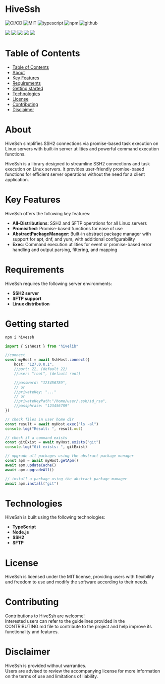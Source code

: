 # HiveSsh

![CI/CD](https://github.com/noblemajo/hivessh/actions/workflows/npm-publish.yml/badge.svg)
![MIT](https://img.shields.io/badge/license-MIT-blue.svg)
![typescript](https://img.shields.io/badge/dynamic/json?style=plastic&color=blue&label=Typescript&prefix=v&query=devDependencies.typescript&url=https%3A%2F%2Fraw.githubusercontent.com%2Fnoblemajo%2Fhivessh%2Fmain%2Fpackage.json)
![npm](https://img.shields.io/npm/v/hivessh.svg?style=plastic&logo=npm&color=red)
![github](https://img.shields.io/badge/dynamic/json?style=plastic&color=darkviolet&label=GitHub&prefix=v&query=version&url=https%3A%2F%2Fraw.githubusercontent.com%2Fnoblemajo%2Fhivessh%2Fmain%2Fpackage.json)

![](https://img.shields.io/badge/dynamic/json?color=green&label=watchers&query=watchers&suffix=x&url=https%3A%2F%2Fapi.github.com%2Frepos%2Fnoblemajo%2Fhivessh)
![](https://img.shields.io/badge/dynamic/json?color=yellow&label=stars&query=stargazers_count&suffix=x&url=https%3A%2F%2Fapi.github.com%2Frepos%2Fnoblemajo%2Fhivessh)
![](https://img.shields.io/badge/dynamic/json?color=orange&label=subscribers&query=subscribers_count&suffix=x&url=https%3A%2F%2Fapi.github.com%2Frepos%2Fnoblemajo%2Fhivessh)
![](https://img.shields.io/badge/dynamic/json?color=navy&label=forks&query=forks&suffix=x&url=https%3A%2F%2Fapi.github.com%2Frepos%2Fnoblemajo%2Fhivessh)
![](https://img.shields.io/badge/dynamic/json?color=darkred&label=open%20issues&query=open_issues&suffix=x&url=https%3A%2F%2Fapi.github.com%2Frepos%2Fnoblemajo%2Fhivessh)

# Table of Contents
- [Table of Contents](#table-of-contents)
- [About](#about)
- [Key Features](#key-features)
- [Requirements](#requirements)
- [Getting started](#getting-started)
- [Technologies](#technologies)
- [License](#license)
- [Contributing](#contributing)
- [Disclaimer](#disclaimer)

# About
HiveSsh simplifies SSH2 connections via promise-based task execution on Linux servers with built-in server utilities and powerful command execution functions.

HiveSsh is a library designed to streamline SSH2 connections and task execution on Linux servers. It provides user-friendly promise-based functions for efficient server operations without the need for a client application.

# Key Features
HiveSsh offers the following key features:
- __All-Distributions__: SSH2 and SFTP operations for all Linux servers
- __Promisified__: Promise-based functions for ease of use
- __AbstractPackageManager__: Built-in abstract package manager with support for apt, dnf, and yum, with additional configurability
- __Exec__: Command execution utilities for event or promise-based error handling and output parsing, filtering, and mapping

# Requirements
HiveSsh requires the following server environments:
- **SSH2 server**
- **SFTP support**
- **Linux distribution**

# Getting started

```sh
npm i hivessh
```

```ts
import { SshHost } from "hivelib"

//connect
const myHost = await SshHost.connect({
    host: "127.0.0.1",
    //port: 22, (default 22)
    //user: "root", (default root)

    //password: "123456789",
    // or
    //privateKey: "..."
    // or
    //privateKeyPath:"/home/user/.ssh/id_rsa",
    //passphrase: "123456789"
})

// check files in user home dir
const result = await myHost.exec("ls -al")
console.log("Result: ", result.out)

// check if a command exists
const gitExist = await myHost.exists("git")
console.log("Git exists: ", gitExist)

// upgrade all packages using the abstract package manager
const apm = await myHost.getApm()
await apm.updateCache()
await apm.upgradeAll()

// install a package using the abstract package manager
await apm.install("git")
```

# Technologies
HiveSsh is built using the following technologies:
- **TypeScript**
- **Node.js**
- **SSH2**
- **SFTP**

# License
HiveSsh is licensed under the MIT license, providing users with flexibility and freedom to use and modify the software according to their needs.

# Contributing
Contributions to HiveSsh are welcome!  
Interested users can refer to the guidelines provided in the CONTRIBUTING.md file to contribute to the project and help improve its functionality and features.

# Disclaimer
HiveSsh is provided without warranties.  
Users are advised to review the accompanying license for more information on the terms of use and limitations of liability.
